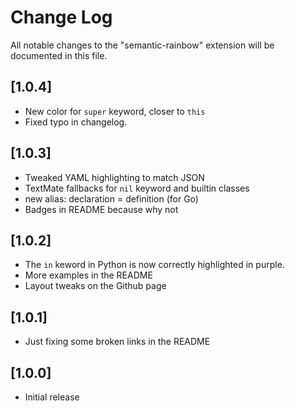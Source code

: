 # Change Log

All notable changes to the "semantic-rainbow" extension will be documented in this file.

## [1.0.4]

- New color for `super` keyword, closer to `this`
- Fixed typo in changelog.

## [1.0.3]

- Tweaked YAML highlighting to match JSON
- TextMate fallbacks for `nil` keyword and builtin classes
- new alias: declaration = definition (for Go)
- Badges in README because why not

## [1.0.2]

- The `in` keword in Python is now correctly highlighted in purple.
- More examples in the README
- Layout tweaks on the Github page

## [1.0.1]

- Just fixing some broken links in the README

## [1.0.0]

- Initial release
